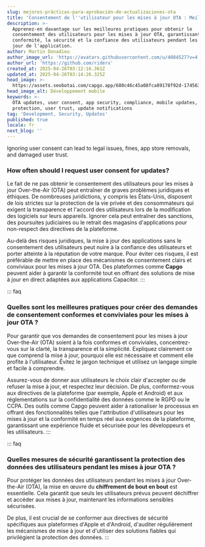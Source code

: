 ```yaml
---
slug: mejores-prácticas-para-aprobación-de-actualizaciones-ota
title: 'Consentement de l''utilisateur pour les mises à jour OTA : Meilleures pratiques'
description: >-
  Apprenez-en davantage sur les meilleures pratiques pour obtenir le
  consentement des utilisateurs pour les mises à jour OTA, garantissant la
  conformité, la sécurité et la confiance des utilisateurs pendant les mises à
  jour de l'application.
author: Martin Donadieu
author_image_url: 'https://avatars.githubusercontent.com/u/4084527?v=4'
author_url: 'https://github.com/riderx'
created_at: 2025-04-26T03:12:16.361Z
updated_at: 2025-04-26T03:14:26.325Z
head_image: >-
  https://assets.seobotai.com/capgo.app/680c46c45a08fca89178f92d-1745637266325.jpg
head_image_alt: Développement mobile
keywords: >-
  OTA updates, user consent, app security, compliance, mobile updates, data
  protection, user trust, update notifications
tag: 'Development, Security, Updates'
published: true
locale: fr
next_blog: ''
---
```

Ignoring user consent can lead to legal issues, fines, app store removals, and damaged user trust.

### How often should I request user consent for updates?

Le fait de ne pas obtenir le consentement des utilisateurs pour les mises à jour Over-the-Air (OTA) peut entraîner de graves problèmes juridiques et éthiques. De nombreuses juridictions, y compris les États-Unis, disposent de lois strictes sur la protection de la vie privée et des consommateurs qui exigent la transparence et l'accord des utilisateurs lors de la modification des logiciels sur leurs appareils. Ignorer cela peut entraîner des sanctions, des poursuites judiciaires ou le retrait des magasins d'applications pour non-respect des directives de la plateforme.

Au-delà des risques juridiques, la mise à jour des applications sans le consentement des utilisateurs peut nuire à la confiance des utilisateurs et porter atteinte à la réputation de votre marque. Pour éviter ces risques, il est préférable de mettre en place des mécanismes de consentement clairs et conviviaux pour les mises à jour OTA. Des plateformes comme **Capgo** peuvent aider à garantir la conformité tout en offrant des solutions de mise à jour en direct adaptées aux applications Capacitor.
:::

::: faq
### Quelles sont les meilleures pratiques pour créer des demandes de consentement conformes et conviviales pour les mises à jour OTA ?

Pour garantir que vos demandes de consentement pour les mises à jour Over-the-Air (OTA) soient à la fois conformes et conviviales, concentrez-vous sur la clarté, la transparence et la simplicité. Expliquez clairement ce que comprend la mise à jour, pourquoi elle est nécessaire et comment elle profite à l'utilisateur. Évitez le jargon technique et utilisez un langage simple et facile à comprendre.

Assurez-vous de donner aux utilisateurs le choix clair d'accepter ou de refuser la mise à jour, et respectez leur décision. De plus, conformez-vous aux directives de la plateforme (par exemple, Apple et Android) et aux réglementations sur la confidentialité des données comme le RGPD ou le CCPA. Des outils comme Capgo peuvent aider à rationaliser le processus en offrant des fonctionnalités telles que l'attribution d'utilisateurs pour les mises à jour et la conformité en temps réel aux exigences de la plateforme, garantissant une expérience fluide et sécurisée pour les développeurs et les utilisateurs.
:::

::: faq
### Quelles mesures de sécurité garantissent la protection des données des utilisateurs pendant les mises à jour OTA ?

Pour protéger les données des utilisateurs pendant les mises à jour Over-the-Air (OTA), la mise en œuvre du **chiffrement de bout en bout** est essentielle. Cela garantit que seuls les utilisateurs prévus peuvent déchiffrer et accéder aux mises à jour, maintenant les informations sensibles sécurisées.

De plus, il est crucial de se conformer aux directives de sécurité spécifiques aux plateformes d'Apple et d'Android, d'auditer régulièrement les mécanismes de mise à jour et d'utiliser des solutions fiables qui privilégient la protection des données.
:::
